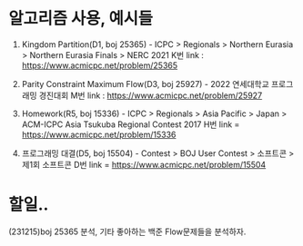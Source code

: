 # 알고리즘 사용, 예시들 #
1. Kingdom Partition(D1, boj 25365) - ICPC > Regionals > Northern Eurasia > Northern Eurasia Finals > NERC 2021 K번
link : https://www.acmicpc.net/problem/25365

2. Parity Constraint Maximum Flow(D3, boj 25927) - 2022 연세대학교 프로그래밍 경진대회 M번
link : https://www.acmicpc.net/problem/25927

3. Homework(R5, boj 15336) - ICPC > Regionals > Asia Pacific > Japan > ACM-ICPC Asia Tsukuba Regional Contest 2017 H번
link = https://www.acmicpc.net/problem/15336

4. 프로그래밍 대결(D5, boj 15504) - Contest > BOJ User Contest > 소프트콘 > 제1회 소프트콘 D번
link = https://www.acmicpc.net/problem/15504


# 할일.. #
(231215)boj 25365 분석, 기타 좋아하는 백준 Flow문제들을 분석하자. 
